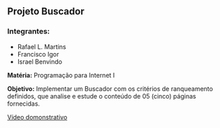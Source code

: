 ## Projeto Buscador

### Integrantes:
- Rafael L. Martins
- Francisco Igor
- Israel Benvindo

**Matéria:** Programação para Internet I

**Objetivo:** Implementar um Buscador com os critérios de ranqueamento definidos, que analise e estude o conteúdo de 05 (cinco) páginas fornecidas.

[Vídeo domonstrativo](https://drive.google.com/file/d/1yPTmVssFgTv5lbxN9xpBWwt4aJGWCbkP/view?usp=sharing)

